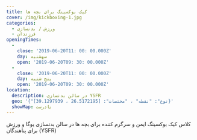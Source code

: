 ```yaml
---
title: کیک بوکسینگ برای بچه ها
cover: /img/kickboxing-1.jpg
categories:
  - ورزش / بدنسازی
  - فرزندان
openingTimes:
  - 
    close: '2019-06-20T11: 00: 00.000Z'
    day: سهشنبه
    open: '2019-06-20T09: 30: 00.000Z'
  - 
    close: '2019-06-20T11: 00: 00.000Z'
    day: پنج شنبه
    open: '2019-06-20T09: 30: 00.000Z'
location:
  description: در سالن بدنسازی YSFR
  geo: '{"نوع": "نقطه" ، "مختصات": [26.5172195 ، 39.1297939]}'
  showMap: نادرست
---
```


کلاس کیک بوکسینگ ایمن و سرگرم کننده برای بچه ها در سالن بدنسازی یوگا و ورزش برای پناهندگان (YSFR)